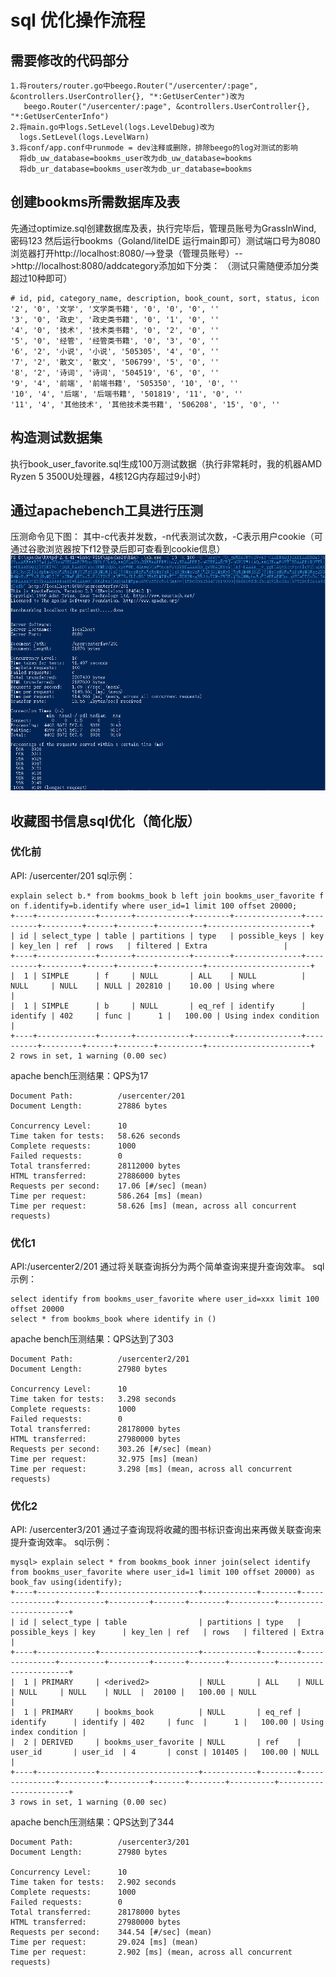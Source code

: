 # sql 优化操作流程  
## 需要修改的代码部分  
```
1.将routers/router.go中beego.Router("/usercenter/:page", &controllers.UserController{}, "*:GetUserCenter")改为
   beego.Router("/usercenter/:page", &controllers.UserController{}, "*:GetUserCenterInfo")
2.将main.go中logs.SetLevel(logs.LevelDebug)改为
  logs.SetLevel(logs.LevelWarn)
3.将conf/app.conf中runmode = dev注释或删除，排除beego的log对测试的影响
  将db_uw_database=bookms_user改为db_uw_database=bookms
  将db_ur_database=bookms_user改为db_ur_database=bookms
```
## 创建bookms所需数据库及表 
先通过optimize.sql创建数据库及表，执行完毕后，管理员账号为GrassInWind, 密码123 
然后运行bookms（Goland/liteIDE 运行main即可）测试端口号为8080 
浏览器打开http://localhost:8080/-->登录（管理员账号）-->http://localhost:8080/addcategory添加如下分类： 
（测试只需随便添加分类超过10种即可）
```
# id, pid, category_name, description, book_count, sort, status, icon
'2', '0', '文学', '文学类书籍', '0', '0', '0', ''
'3', '0', '政史', '政史类书籍', '0', '1', '0', ''
'4', '0', '技术', '技术类书籍', '0', '2', '0', ''
'5', '0', '经管', '经管类书籍', '0', '3', '0', ''
'6', '2', '小说', '小说', '505305', '4', '0', ''
'7', '2', '散文', '散文', '506799', '5', '0', ''
'8', '2', '诗词', '诗词', '504519', '6', '0', ''
'9', '4', '前端', '前端书籍', '505350', '10', '0', ''
'10', '4', '后端', '后端书籍', '501819', '11', '0', ''
'11', '4', '其他技术', '其他技术类书籍', '506208', '15', '0', ''
```
## 构造测试数据集 
执行book_user_favorite.sql生成100万测试数据（执行非常耗时，我的机器AMD Ryzen 5 3500U处理器，4核12G内存超过9小时） 
## 通过apachebench工具进行压测 
压测命令见下图： 
其中-c代表并发数，-n代表测试次数，-C表示用户cookie（可通过谷歌浏览器按下f12登录后即可查看到cookie信息） 
![压测示例.png](https://github.com/GrassInWind2019/bookms/blob/master/readme/sql%20optimize/usercenterfav%202020-02-01%20111424.png)

## 收藏图书信息sql优化（简化版） 
### 优化前 
API: /usercenter/201 
sql示例： 
```
explain select b.* from bookms_book b left join bookms_user_favorite f on f.identify=b.identify where user_id=1 limit 100 offset 20000;
+----+-------------+-------+------------+--------+---------------+----------+---------+------+--------+----------+-----------------------+
| id | select_type | table | partitions | type   | possible_keys | key      | key_len | ref  | rows   | filtered | Extra                 |
+----+-------------+-------+------------+--------+---------------+----------+---------+------+--------+----------+-----------------------+
|  1 | SIMPLE      | f     | NULL       | ALL    | NULL          | NULL     | NULL    | NULL | 202810 |    10.00 | Using where           |
|  1 | SIMPLE      | b     | NULL       | eq_ref | identify      | identify | 402     | func |      1 |   100.00 | Using index condition |
+----+-------------+-------+------------+--------+---------------+----------+---------+------+--------+----------+-----------------------+
2 rows in set, 1 warning (0.00 sec)
```
apache bench压测结果：QPS为17  
```
Document Path:          /usercenter/201
Document Length:        27886 bytes

Concurrency Level:      10
Time taken for tests:   58.626 seconds
Complete requests:      1000
Failed requests:        0
Total transferred:      28112000 bytes
HTML transferred:       27886000 bytes
Requests per second:    17.06 [#/sec] (mean)
Time per request:       586.264 [ms] (mean)
Time per request:       58.626 [ms] (mean, across all concurrent requests)
```

### 优化1 
API:/usercenter2/201 
通过将关联查询拆分为两个简单查询来提升查询效率。 
sql示例：
```
select identify from bookms_user_favorite where user_id=xxx limit 100 offset 20000
select * from bookms_book where identify in ()
```
apache bench压测结果：QPS达到了303  
```
Document Path:          /usercenter2/201
Document Length:        27980 bytes

Concurrency Level:      10
Time taken for tests:   3.298 seconds
Complete requests:      1000
Failed requests:        0
Total transferred:      28178000 bytes
HTML transferred:       27980000 bytes
Requests per second:    303.26 [#/sec] (mean)
Time per request:       32.975 [ms] (mean)
Time per request:       3.298 [ms] (mean, across all concurrent requests)
```

### 优化2 
API: /usercenter3/201 
通过子查询现将收藏的图书标识查询出来再做关联查询来提升查询效率。
sql示例： 
```
mysql> explain select * from bookms_book inner join(select identify from bookms_user_favorite where user_id=1 limit 100 offset 20000) as book_fav using(identify);
+----+-------------+----------------------+------------+--------+---------------+----------+---------+-------+--------+----------+-----------------------+
| id | select_type | table                | partitions | type   | possible_keys | key      | key_len | ref   | rows   | filtered | Extra                 |
+----+-------------+----------------------+------------+--------+---------------+----------+---------+-------+--------+----------+-----------------------+
|  1 | PRIMARY     | <derived2>           | NULL       | ALL    | NULL          | NULL     | NULL    | NULL  |  20100 |   100.00 | NULL                  |
|  1 | PRIMARY     | bookms_book          | NULL       | eq_ref | identify      | identify | 402     | func  |      1 |   100.00 | Using index condition |
|  2 | DERIVED     | bookms_user_favorite | NULL       | ref    | user_id       | user_id  | 4       | const | 101405 |   100.00 | NULL                  |
+----+-------------+----------------------+------------+--------+---------------+----------+---------+-------+--------+----------+-----------------------+
3 rows in set, 1 warning (0.00 sec)
```
apache bench压测结果：QPS达到了344  
```
Document Path:          /usercenter3/201
Document Length:        27980 bytes

Concurrency Level:      10
Time taken for tests:   2.902 seconds
Complete requests:      1000
Failed requests:        0
Total transferred:      28178000 bytes
HTML transferred:       27980000 bytes
Requests per second:    344.54 [#/sec] (mean)
Time per request:       29.024 [ms] (mean)
Time per request:       2.902 [ms] (mean, across all concurrent requests)
```
